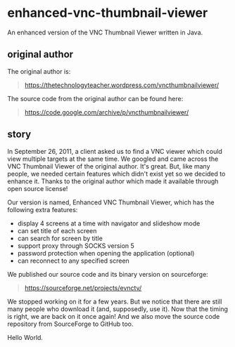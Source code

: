 # enhanced-vnc-thumbnail-viewer

An enhanced version of the VNC Thumbnail Viewer written in Java.

## original author

The original author is:

> https://thetechnologyteacher.wordpress.com/vncthumbnailviewer/

The source code from the original author can be found here:

> https://code.google.com/archive/p/vncthumbnailviewer/

## story

In September 26, 2011, a client asked us to find a VNC viewer which
could view multiple targets at the same time.  We googled and came
across the VNC Thumbnail Viewer of the original author.  It's great.
But, like many people, we needed certain features which didn't exist yet
so we decided to enhance it.  Thanks to the original author which made
it available through open source license!

Our version is named, Enhanced VNC Thumbnail Viewer, which has the
following extra features:

- display 4 screens at a time with navigator and slideshow mode
- can set title of each screen
- can search for screen by title
- support proxy through SOCKS version 5
- password protection when opening the application (optional)
- can reconnect to any specified screen

We published our source code and its binary version on sourceforge:

> https://sourceforge.net/projects/evnctv/

We stopped working on it for a few years.  But we notice that there
are still many people who download it (and, supposedly, use it).  Now
that the timing is right, we are back on it once again!  And we also
move the source code repository from SourceForge to GitHub too.

Hello World.
